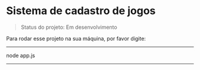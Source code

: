 <h1> Sistema de cadastro de jogos</h1>

> Status do projeto: Em desenvolvimento

Para rodar esse projeto na sua máquina, por favor digite:

***
node app.js
***
